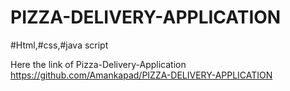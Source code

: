 # PIZZA-DELIVERY-APPLICATION
#Html,#css,#java script

Here the link of Pizza-Delivery-Application
https://github.com/Amankapad/PIZZA-DELIVERY-APPLICATION
